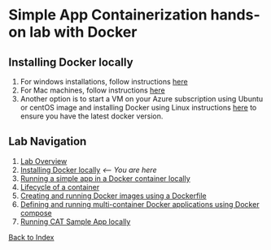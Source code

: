# Simple App Containerization hands-on lab with Docker 
## Installing Docker locally

1. For windows installations, follow instructions [here](https://docs.docker.com/docker-for-windows/)
1. For Mac machines, follow instructions [here](https://docs.docker.com/docker-for-mac/ )
1. Another option is to start a VM on your Azure subscription using Ubuntu or centOS image and installing Docker using Linux instructions [here](https://docs.docker.com/engine/installation/linux/ubuntu/) to ensure you have the latest docker version.


## Lab Navigation
1. [Lab Overview](README.md)
1. [Installing Docker locally](install-docker.md) *<-- You are here*
1. [Running a simple app in a Docker container locally](./step02.md)
1. [Lifecycle of a container](./step03.md)
1. [Creating and running Docker images using a Dockerfile](./step04.md)
1. [Defining and running multi-container Docker applications using Docker compose](./step05.md)
1. [Running CAT Sample App locally](./step06.md)

[Back to Index](../../index.md)
